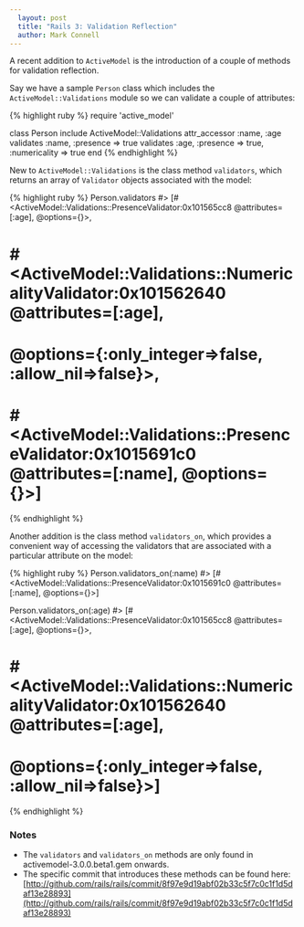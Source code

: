 ```yaml
---
  layout: post
  title: "Rails 3: Validation Reflection"
  author: Mark Connell
---
```


A recent addition to `ActiveModel` is the introduction of a couple of methods for validation reflection.

Say we have a sample `Person` class which includes the `ActiveModel::Validations` module so we can validate a couple of attributes:

{% highlight ruby %}
require 'active_model'

class Person
  include ActiveModel::Validations
  attr_accessor :name, :age
  validates :name, :presence => true
  validates :age,  :presence => true, :numericality => true
end
{% endhighlight %}

New to `ActiveModel::Validations` is the class method `validators`, which returns an array of `Validator` objects associated with the model:

{% highlight ruby %}
Person.validators
#> [#<ActiveModel::Validations::PresenceValidator:0x101565cc8 @attributes=[:age], @options={}>,
#   #<ActiveModel::Validations::NumericalityValidator:0x101562640 @attributes=[:age],
#       @options={:only_integer=>false, :allow_nil=>false}>,
#   #<ActiveModel::Validations::PresenceValidator:0x1015691c0 @attributes=[:name], @options={}>]
{% endhighlight %}

Another addition is the class method `validators_on`, which provides a convenient way of accessing the validators that are associated with a particular attribute on the model:

{% highlight ruby %}
Person.validators_on(:name)
#> [#<ActiveModel::Validations::PresenceValidator:0x1015691c0 @attributes=[:name], @options={}>]

Person.validators_on(:age)
#> [#<ActiveModel::Validations::PresenceValidator:0x101565cc8 @attributes=[:age], @options={}>,
#   #<ActiveModel::Validations::NumericalityValidator:0x101562640 @attributes=[:age],
#       @options={:only_integer=>false, :allow_nil=>false}>]
{% endhighlight %}

### Notes
* The `validators` and `validators_on` methods are only found in activemodel-3.0.0.beta1.gem onwards.
* The specific commit that introduces these methods can be found here: [http://github.com/rails/rails/commit/8f97e9d19abf02b33c5f7c0c1f1d5daf13e28893](http://github.com/rails/rails/commit/8f97e9d19abf02b33c5f7c0c1f1d5daf13e28893)